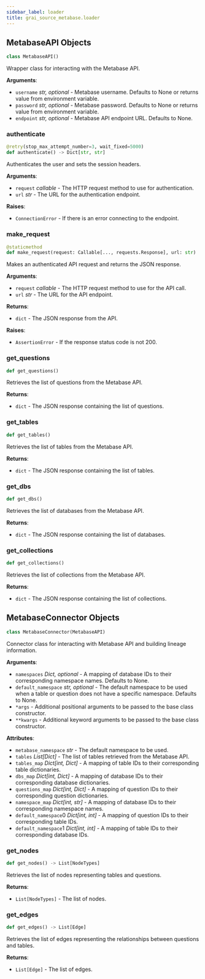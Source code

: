 ```yaml
---
sidebar_label: loader
title: grai_source_metabase.loader
---
```


## MetabaseAPI Objects

```python
class MetabaseAPI()
```

Wrapper class for interacting with the Metabase API.

**Arguments**:

- `username` _str, optional_ - Metabase username. Defaults to None or returns value from environment variable.
- `password` _str, optional_ - Metabase password. Defaults to None or returns value from environment variable.
- `endpoint` _str, optional_ - Metabase API endpoint URL. Defaults to None.

### authenticate

```python
@retry(stop_max_attempt_number=3, wait_fixed=5000)
def authenticate() -> Dict[str, str]
```

Authenticates the user and sets the session headers.

**Arguments**:

- `request` _callable_ - The HTTP request method to use for authentication.
- `url` _str_ - The URL for the authentication endpoint.


**Raises**:

- `ConnectionError` - If there is an error connecting to the endpoint.

### make\_request

```python
@staticmethod
def make_request(request: Callable[..., requests.Response], url: str)
```

Makes an authenticated API request and returns the JSON response.

**Arguments**:

- `request` _callable_ - The HTTP request method to use for the API call.
- `url` _str_ - The URL for the API endpoint.


**Returns**:

- `dict` - The JSON response from the API.


**Raises**:

- `AssertionError` - If the response status code is not 200.

### get\_questions

```python
def get_questions()
```

Retrieves the list of questions from the Metabase API.

**Returns**:

- `dict` - The JSON response containing the list of questions.

### get\_tables

```python
def get_tables()
```

Retrieves the list of tables from the Metabase API.

**Returns**:

- `dict` - The JSON response containing the list of tables.

### get\_dbs

```python
def get_dbs()
```

Retrieves the list of databases from the Metabase API.

**Returns**:

- `dict` - The JSON response containing the list of databases.

### get\_collections

```python
def get_collections()
```

Retrieves the list of collections from the Metabase API.

**Returns**:

- `dict` - The JSON response containing the list of collections.

## MetabaseConnector Objects

```python
class MetabaseConnector(MetabaseAPI)
```

Connector class for interacting with Metabase API and building lineage information.

**Arguments**:

- `namespaces` _Dict, optional_ - A mapping of database IDs to their corresponding namespace names. Defaults to None.
- `default_namespace` _str, optional_ - The default namespace to be used when a table or question does not have a specific namespace. Defaults to None.
- `*args` - Additional positional arguments to be passed to the base class constructor.
- `**kwargs` - Additional keyword arguments to be passed to the base class constructor.


**Attributes**:

- `metabase_namespace` _str_ - The default namespace to be used.
- `tables` _List[Dict]_ - The list of tables retrieved from the Metabase API.
- `tables_map` _Dict[int, Dict]_ - A mapping of table IDs to their corresponding table dictionaries.
- `dbs_map` _Dict[int, Dict]_ - A mapping of database IDs to their corresponding database dictionaries.
- `questions_map` _Dict[int, Dict]_ - A mapping of question IDs to their corresponding question dictionaries.
- `namespace_map` _Dict[int, str]_ - A mapping of database IDs to their corresponding namespace names.
- `default_namespace`0 _Dict[int, int]_ - A mapping of question IDs to their corresponding table IDs.
- `default_namespace`1 _Dict[int, int]_ - A mapping of table IDs to their corresponding database IDs.

### get\_nodes

```python
def get_nodes() -> List[NodeTypes]
```

Retrieves the list of nodes representing tables and questions.

**Returns**:

- `List[NodeTypes]` - The list of nodes.

### get\_edges

```python
def get_edges() -> List[Edge]
```

Retrieves the list of edges representing the relationships between questions and tables.

**Returns**:

- `List[Edge]` - The list of edges.
